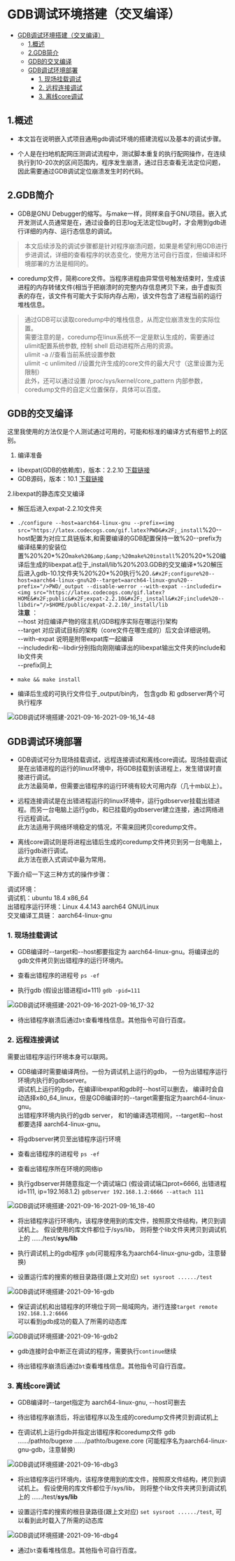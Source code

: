   
  
#  GDB调试环境搭建（交叉编译）
  
  
- [GDB调试环境搭建（交叉编译）](#gdb调试环境搭建交叉编译 )
  - [1.概述](#1概述 )
  - [2.GDB简介](#2gdb简介 )
  - [GDB的交叉编译](#gdb的交叉编译 )
  - [GDB调试环境部署](#gdb调试环境部署 )
    - [1. 现场挂载调试](#1-现场挂载调试 )
    - [2. 远程连接调试](#2-远程连接调试 )
    - [3. 离线core调试](#3-离线core调试 )
  
##  1.概述
  
  
* 本文旨在说明嵌入式项目通用gdb调试环境的搭建流程以及基本的调试步骤。  
  
* 个人是在扫地机配网压测调试流程中，测试脚本重复的执行配网操作，在连续执行到10-20次的区间范围内，程序发生崩溃，通过日志查看无法定位问题，因此需要通过GDB调试定位崩溃发生时的代码。  
  
##  2.GDB简介
  
  
* GDB是GNU Debugger的缩写。与make一样，同样来自于GNU项目。嵌入式开发测试人员通常是在，通过设备的日志log无法定位bug时，才会用到gdb进行详细的内存、运行态信息的调试。  
  
> 本文后续涉及的调试步骤都是针对程序崩溃问题，如果是希望利用GDB进行步进调试，详细的查看程序的状态变化，使用方法可自行百度，但编译和环境部署的方法是相同的。  
  
* coredump文件，简称core文件。当程序进程由异常信号触发结束时，生成该进程的内存转储文件(相当于把崩溃时的完整内存信息拷贝下来，由于虚拟页表的存在，该文件有可能大于实际内存占用)，该文件包含了进程当前的运行堆栈信息。  
  
> 通过GDB可以读取coredump中的堆栈信息，从而定位崩溃发生的实际位置。  
需要注意的是，coredump在linux系统不一定是默认生成的，需要通过ulimit配置系统参数, 控制 shell 启动进程所占用的资源。  
ulimit -a //查看当前系统设置参数  
ulimit -c unlimited //设置允许生成的core文件的最大尺寸（这里设置为无限制）  
此外，还可以通过设置 /proc/sys/kernel/core_pattern 内部参数，coredump文件的自定义位置保存，具体可以百度。  
  
##  GDB的交叉编译
  
  
这里我使用的方法仅是个人测试通过可用的，可能和标准的编译方式有细节上的区别。  
  
1. 编译准备
  
* libexpat(GDB的依赖库)，版本：2.2.10 [下载链接](https://github.com/libexpat/libexpat/releases/ )  
* GDB源码，版本：10.1 [下载链接](https://ftp.gnu.org/gnu/gdb/ )  
  
2.libexpat的静态库交叉编译
  
* 解压后进入expat-2.2.10文件夹  
* `./configure --host=aarch64-linux-gnu --prefix=<img src="https://latex.codecogs.com/gif.latex?PWD&#x2F;_install`%20--host配置为对应工具链版本,和需要编译的GDB配置保持一致%20--prefix为编译结果的安装位置%20%20*%20`make%20&amp;&amp;%20make%20install`%20%20*%20编译后生成的libexpat.a位于_install&#x2F;lib%20%203.GDB的交叉编译*%20解压后进入gdb-10.1文件夹%20%20*%20执行%20`.&#x2F;configure%20--host=aarch64-linux-gnu%20--target=aarch64-linux-gnu%20--prefix="/>PWD/_output --disable-werror --with-expat --includedir=<img src="https://latex.codecogs.com/gif.latex?HOME&#x2F;public&#x2F;expat-2.2.10&#x2F;_install&#x2F;include%20--libdir="/>$HOME/public/expat-2.2.10/_install/lib`  
**注意** ：  
--host 对应编译产物的宿主机(GDB程序实际在哪运行)架构  
--target 对应调试目标的架构（core文件在哪生成的）后文会详细说明。  
--with-expat 说明是附带expat库一起编译  
--includedir和--libdir分别指向刚刚编译出的libexpat输出文件夹的include和lib文件夹  
--prefix同上  
  
* `make && make install`  
  
* 编译后生成的可执行文件位于_output/bin内， 包含gdb 和 gdbserver两个可执行程序  
  
![GDB调试环境搭建-2021-09-16-2021-09-16_14-48](https://cdn.jsdelivr.net/gh/bicirci/PicBed@master/MarkDown/GDB调试环境搭建-2021-09-16-2021-09-16_14-48.png )
  
##  GDB调试环境部署
  
  
* GDB调试可分为现场挂载调试，远程连接调试和离线core调试。现场挂载调试是在出错进程的运行的linux环境中，将GDB挂载到该进程上，发生错误时直接进行调试。  
此方法最简单，但需要出错程序的运行环境有较大可用内存（几十mb以上）。  
  
* 远程连接调试是在出错进程运行的linux环境中，运行gdbserver挂载出错进程。而另一台电脑上运行gdb，和已挂载的gdbserver建立连接，通过网络进行远程调试。  
此方法适用于网络环境稳定的情况，不需来回拷贝coredump文件。  
  
* 离线core调试则是将进程出错后生成的coredump文件拷贝到另一台电脑上，运行gdb进行调试。  
此方法在嵌入式调试中最为常用。  
  
下面介绍一下这三种方式的操作步骤：  
  
调试环境：  
调试机：ubuntu 18.4 x86_64  
出错程序运行环境：Linux 4.4.143 aarch64 GNU/Linux  
交叉编译工具链： aarch64-linux-gnu  
  
###  1. 现场挂载调试  
  
  
* GDB编译时--target和--host都要指定为 aarch64-linux-gnu。将编译出的gdb文件拷贝到出错程序的运行环境内。  
  
* 查看出错程序的进程号 `ps -ef`  
  
* 执行gdb (假设出错进程id=111) `gdb -pid=111`  
  
![GDB调试环境搭建-2021-09-16-2021-09-16_17-32](https://cdn.jsdelivr.net/gh/bicirci/PicBed@master/MarkDown/GDB调试环境搭建-2021-09-16-2021-09-16_17-32.png )
  
* 待出错程序崩溃后通过`bt`查看堆栈信息。其他指令可自行百度。  
  
###  2. 远程连接调试  
  
  
需要出错程序运行环境本身可以联网。  
  
* GDB编译时需要编译两份。一份为调试机上运行的gdb， 一份为出错程序运行环境内执行的gdbserver。  
调试机上运行的gdb，在编译libexpat和gdb时--host可以删去， 编译时会自动选择x80_64_linux，但是GDB编译时的--target需要指定为aarch64-linux-gnu。  
出错程序环境内执行的gdb server， 和1的编译选项相同，--target和--host都要选择 aarch64-linux-gnu。  
  
* 将gdbserver拷贝至出错程序运行环境  
  
* 查看出错程序的进程号 `ps -ef`  
  
* 查看出错程序所在环境的网络ip  
  
* 执行gdbserver并随意指定一个调试端口 (假设调试端口prot=6666, 出错进程id=111, ip=192.168.1.2) `gdbserver 192.168.1.2:6666 --attach 111`  
  
![GDB调试环境搭建-2021-09-16-2021-09-16_18-40](https://cdn.jsdelivr.net/gh/bicirci/PicBed@master/MarkDown/GDB调试环境搭建-2021-09-16-2021-09-16_18-40.png )
  
* 将出错程序运行环境内，该程序使用到的库文件，按照原文件结构，拷贝到调试机上。 假设使用的库文件都位于/sys/lib， 则将整个lib文件夹拷贝到调试机上的 ....../test/**sys/lib**  
  
* 执行调试机上的gdb程序 `gdb`(可能程序名为aarch64-linux-gnu-gdb，注意替换)  
  
* 设置运行库的搜索的根目录路径(跟上文对应) `set sysroot ....../test`  
  
![GDB调试环境搭建-2021-09-16-gdb](https://cdn.jsdelivr.net/gh/bicirci/PicBed@master/MarkDown/GDB调试环境搭建-2021-09-16-gdb.png )
  
* 保证调试机和出错程序的环境位于同一局域网内，进行连接`target remote 192.168.1.2:6666`  
可以看到gdb成功的载入了所需的动态库  
  
![GDB调试环境搭建-2021-09-16-gdb2](https://cdn.jsdelivr.net/gh/bicirci/PicBed@master/MarkDown/GDB调试环境搭建-2021-09-16-gdb2.png )
  
* gdb连接时会中断正在调试的程序，需要执行`continue`继续  
  
* 待出错程序崩溃后通过`bt`查看堆栈信息。其他指令可自行百度。  
  
###  3. 离线core调试
  
  
* GDB编译时--target指定为 aarch64-linux-gnu, --host可删去  
  
* 待出错程序崩溃后，将出错程序以及生成的coredump文件拷贝到调试机上  
  
* 在调试机上运行gdb并指定出错程序和coredump文件 gdb ....../pathto/bugexe ....../pathto/bugexe.core (可能程序名为aarch64-linux-gnu-gdb，注意替换)  
  
![GDB调试环境搭建-2021-09-16-dbg3](https://cdn.jsdelivr.net/gh/bicirci/PicBed@master/MarkDown/GDB调试环境搭建-2021-09-16-dbg3.png )
  
* 将出错程序运行环境内，该程序使用到的库文件，按照原文件结构，拷贝到调试机上。 假设使用的库文件都位于/sys/lib， 则将整个lib文件夹拷贝到调试机上的 ....../test/**sys/lib**  
  
* 设置运行库的搜索的根目录路径(跟上文对应) `set sysroot ....../test`, 可以看到此时载入了所需的动态库
  
![GDB调试环境搭建-2021-09-16-dbg4](https://cdn.jsdelivr.net/gh/bicirci/PicBed@master/MarkDown/GDB调试环境搭建-2021-09-16-dbg4.png )
  
* 通过`bt`查看堆栈信息。其他指令可自行百度。  
  